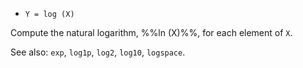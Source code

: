 * `Y = log (X)`

Compute the natural logarithm, %%ln (X)%%, for each element of `X`.

See also: `exp`, `log1p`, `log2`, `log10`, `logspace`.
